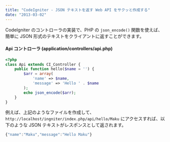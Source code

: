 ```yaml
---
title: "CodeIgniter - JSON テキストを返す Web API をサクッと作成する"
date: "2013-03-02"
---
```


CodeIgniter のコントローラの実装で、PHP の `json_encode()` 関数を使えば、簡単に JSON 形式のテキストをクライアントに返すことができます。

#### Api コントローラ (application/controllers/api.php)

~~~ php
<?php
class Api extends CI_Controller {
    public function hello($name = '') {
        $arr = array(
            'name' => $name,
            'message' => 'Hello ' . $name
        );
        echo json_encode($arr);
    }
}
~~~

例えば、上記のようなファイルを作成して、`http://localhost/ingniter/index.php/api/hello/Maku` にアクセスすれば、以下のような JSON テキストがレスポンスとして返されます。

~~~ javascript
{"name":"Maku","message":"Hello Maku"}
~~~

